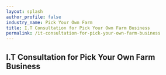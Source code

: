 ```yaml
---
layout: splash 
author_profile: false 
industry_name: Pick Your Own Farm
title: I.T Consultation for Pick Your Own Farm Business
permalink: /it-consultation-for-pick-your-own-farm-business
---
```


## I.T Consultation for Pick Your Own Farm Business